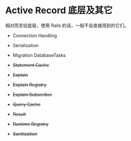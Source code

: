 # Active Record 底层及其它

相对而言较底层，使用 Rails 的话，一般不会直接用到的它们。

- Connection Handling

- Serialization

- Migration DatabaseTasks

- ~~Statement Cache~~

- ~~Explain~~

- ~~Explain Registry~~

- ~~Explain Subscriber~~

- ~~Query Cache~~

- ~~Result~~

- ~~Runtime Registry~~

- ~~Sanitization~~
